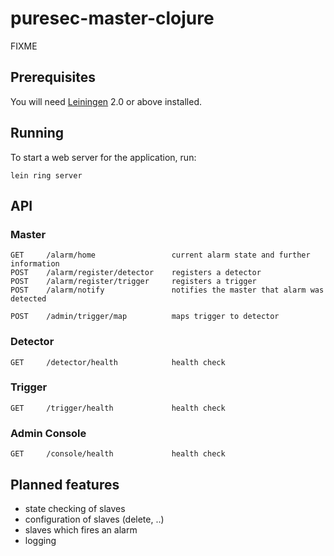 # puresec-master-clojure

FIXME

## Prerequisites

You will need [Leiningen][1] 2.0 or above installed.

[1]: https://github.com/technomancy/leiningen

## Running

To start a web server for the application, run:

    lein ring server

## API
### Master
```
GET     /alarm/home                 current alarm state and further information
POST    /alarm/register/detector    registers a detector
POST    /alarm/register/trigger     registers a trigger
POST    /alarm/notify               notifies the master that alarm was detected
```

```
POST    /admin/trigger/map          maps trigger to detector
```

### Detector
```
GET     /detector/health            health check
```

### Trigger
```
GET     /trigger/health             health check
```

### Admin Console
```
GET     /console/health             health check
```

## Planned features
- state checking of slaves
- configuration of slaves (delete, ..)
- slaves which fires an alarm
- logging
